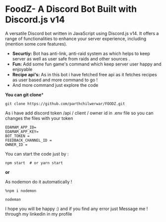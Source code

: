 
# FoodZ- A Discord Bot Built with Discord.js v14

A versatile Discord bot written in JavaScript using Discord.js v14. It offers a range of functionalities to enhance your server experience, including (mention some core features).


* **Securtiy:** Bot has anti-link, anti-raid system as which helps to keep server as well as user safe from raids and other sources .
* **Fun:** Add some fun game's command which keep server user happy and enjoyable 
* **Recipe api's:** As in this bot i have fetched free api as it fetches recipes as user based and more command to go !
* And more command just explore the code 
  
**You can git clone***
  
```git clone https://github.com/parthchilwerwar/FOODZ.git```


As i have add  discord token /api / client / owner id  in .env file so you can changes the files with your token 

```
EDAMAM_APP_ID= 
EDAMAM_APP_KEY= 
BOT_TOKEN = 
FEEDBACK_CHANNEL_ID = 
OWNER_ID = 
```

You can start the code just by :

```
npm start  # or yarn start
```
**or**

As nodemon do it automatically ! 
```
%npm i nodemon

nodeman

```


I hope you will be happy :) and if you find any error just Message me ! through my linkedin in my profile 
